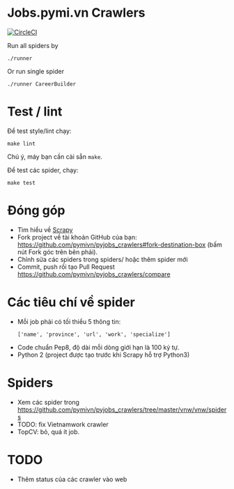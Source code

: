 # Jobs.pymi.vn Crawlers

[![CircleCI](https://circleci.com/gh/pymivn/pyjobs_crawlers.svg?style=svg)](https://circleci.com/gh/pymivn/pyjobs_crawlers)

Run all spiders by

```
./runner
```

Or run single spider

```
./runner CareerBuilder
```

# Test / lint

Để test style/lint chạy:

```
make lint
```

Chú ý, máy bạn cần cài sẵn `make`.

Để test các spider, chạy:

```
make test
```

# Đóng góp

- Tìm hiểu về [Scrapy](https://scrapy.org/)
- Fork project về tài khoản GitHub của bạn: https://github.com/pymivn/pyjobs_crawlers#fork-destination-box (bấm nút Fork góc trên bên phải).
- Chỉnh sửa các spiders trong spiders/ hoặc thêm spider mới
- Commit, push rồi tạo Pull Request https://github.com/pymivn/pyjobs_crawlers/compare

# Các tiêu chí về spider
- Mỗi job phải có tối thiểu 5 thông tin:
  ```
  ['name', 'province', 'url', 'work', 'specialize']
  ```
- Code chuẩn Pep8, độ dài mỗi dòng giới hạn là 100 ký tự.
- Python 2 (project được tạo trước khi Scrapy hỗ trợ Python3)

# Spiders
- Xem các spider trong https://github.com/pymivn/pyjobs_crawlers/tree/master/vnw/vnw/spiders
- TODO: fix Vietnamwork crawler
- TopCV: bỏ, quá ít job.

# TODO
- Thêm status của các crawler vào web
